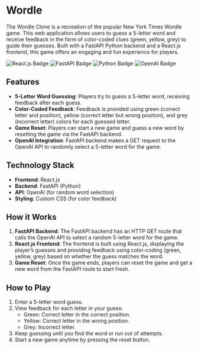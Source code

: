 # **Wordle**

The Wordle Clone is a recreation of the popular New York Times Wordle game. This web application allows users to guess a 5-letter word and receive feedback in the form of color-coded clues (green, yellow, grey) to guide their guesses. Built with a FastAPI Python backend and a React.js frontend, this game offers an engaging and fun experience for players.

![React.js Badge](https://img.shields.io/badge/React-61DAFB?style=for-the-badge&logo=react&logoColor=black)
![FastAPI Badge](https://img.shields.io/badge/FastAPI-009688?style=for-the-badge&logo=fastapi&logoColor=white)
![Python Badge](https://img.shields.io/badge/Python-3776AB?style=for-the-badge&logo=python&logoColor=white)
![OpenAI Badge](https://img.shields.io/badge/OpenAI-000000?style=for-the-badge&logo=openai&logoColor=white)

## Features

- **5-Letter Word Guessing**: Players try to guess a 5-letter word, receiving feedback after each guess.
- **Color-Coded Feedback**: Feedback is provided using green (correct letter and position), yellow (correct letter but wrong position), and grey (incorrect letter) colors for each guessed letter.
- **Game Reset**: Players can start a new game and guess a new word by resetting the game via the FastAPI backend.
- **OpenAI Integration**: FastAPI backend makes a GET request to the OpenAI API to randomly select a 5-letter word for the game.

## Technology Stack

- **Frontend**: React.js
- **Backend**: FastAPI (Python)
- **API**: OpenAI (for random word selection)
- **Styling**: Custom CSS (for color feedback)

## How it Works

1. **FastAPI Backend**: The FastAPI backend has an HTTP GET route that calls the OpenAI API to select a random 5-letter word for the game.
2. **React.js Frontend**: The frontend is built using React.js, displaying the player’s guesses and providing feedback using color-coding (green, yellow, grey) based on whether the guess matches the word.
3. **Game Reset**: Once the game ends, players can reset the game and get a new word from the FastAPI route to start fresh.

## How to Play

1. Enter a 5-letter word guess.
2. View feedback for each letter in your guess:
   - Green: Correct letter in the correct position.
   - Yellow: Correct letter in the wrong position.
   - Grey: Incorrect letter.
3. Keep guessing until you find the word or run out of attempts.
4. Start a new game anytime by pressing the reset button.

